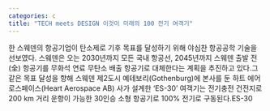 ```yaml
---
categories: c
title: "TECH meets DESIGN 이것이 미래의 100 전기 여객기"
---
```

한 스웨덴의 항공기업이 탄소제로 기후 목표를 달성하기 위해 야심찬 항공공학 기술을 선보였다. 스웨덴은 오는 2030년까지 모든 국내 항공선, 2045년까지 스웨덴 출발 전(全) 항공기를 무화석 연료 무탄소 배출 항공기로 대체한다는 계획을 추진하고 있다.그 같은 목표 달성을 향해 스웨덴 제2도시 예테보리(Gothenburg)에 본사를 둔 하트 에어로스페이스(Heart Aerospace AB) 사가 설계한 ‘ES-30’ 여객기는 전기충전 건전지로 200 km 거리 운항이 가능한 30인승 소형 항공기로 100% 전기로 구동된다.ES-30